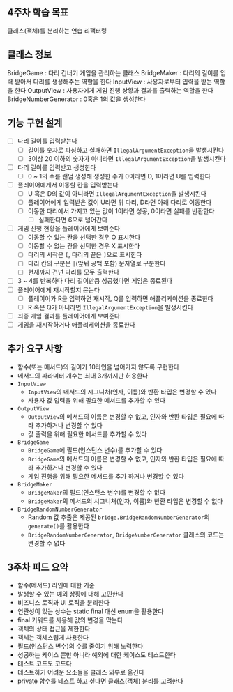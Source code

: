## 4주차 학습 목표
클래스(객체)를 분리하는 연습
리팩터링


## 클래스 정보
BridgeGame : 다리 건너기 게임을 관리하는 클래스
BridgeMaker : 다리의 길이를 입력 받아서 다리를 생성해주는 역할을 한다
InputView : 사용자로부터 입력을 받는 역할을 한다
OutputView : 사용자에게 게임 진행 상황과 결과를 출력하는 역할을 한다
BridgeNumberGenerator : 0혹은 1의 값을 생성한다

## 기능 구현 설계  
- [ ] 다리 길이를 입력받는다  
  - [ ] 길이를 숫자로 파싱하고 실패하면 `IllegalArgumentException`을 발생시킨다
  - [ ] 3이상 20 이하의 숫자가 아니라면 `IllegalArgumentException`을 발생시킨다
- [ ] 다리 길이를 입력받고 생성한다
  - [ ] 0 ~ 1의 수를 랜덤 생성해 생성한 수가 0이라면 D, 1이라면 U를 입력한다
- [ ] 플레이어에게서 이동할 칸을 입력받는다
  - [ ] U 혹은 D의 값이 아니라면 `IllegalArgumentException`을 발생시킨다
  - [ ] 플레이어에게 입력받은 값이 U라면 위 다리, D라면 아래 다리로 이동한다
  - [ ] 이동한 다리에서 가지고 있는 값이 1이라면 성공, 0이라면 실패를 반환한다
    - [ ] 실패한다면 6으로 넘어간다
- [ ] 게임 진행 현황을 플레이어에게 보여준다
  - [ ] 이동할 수 있는 칸을 선택한 경우 O 표시한다
  - [ ] 이동할 수 없는 칸을 선택한 경우 X 표시한다
  - [ ] 다리의 시작은 `[`, 다리의 끝은 `]`으로 표시한다
  - [ ] 다리 칸의 구분은 `|`(앞뒤 공백 포함) 문자열로 구분한다
  - [ ] 현재까지 건넌 다리를 모두 출력한다
- [ ] 3 ~ 4를 반복하다 다리 길이만큼 성공했다면 게임은 종료된다
- [ ] 플레이어에게 재시작할지 묻는다
  - [ ] 플레이어가 R을 입력하면 재시작, Q를 입력하면 애플리케이션을 종료한다
  - [ ] R 혹은 Q가 아니라면 `IllegalArgumentException`을 발생시킨다
- [ ] 최종 게임 결과를 플레이어에게 보여준다
- [ ] 게임을 재시작하거나 애플리케이션을 종료한다

## 추가 요구 사항
- 함수(또는 메서드)의 길이가 10라인을 넘어가지 않도록 구현한다
- 메서드의 파라미터 개수는 최대 3개까지만 허용한다
- `InputView`
  - `InputView`의 메서드의 시그니처(인자, 이름)와 반환 타입은 변경할 수 있다
  - 사용자 값 입력을 위해 필요한 메서드를 추가할 수 있다
- `OutputView`
  - `OutputView`의 메서드의 이름은 변경할 수 없고, 인자와 반환 타입은 필요에 따라 추가하거나 변경할 수 있다
  - 값 출력을 위해 필요한 메서드를 추가할 수 있다
- `BridgeGame`
  - `BridgeGame`에 필드(인스턴스 변수)를 추가할 수 있다
  - `BridgeGame`의 메서드의 이름은 변경할 수 없고, 인자와 반환 타입은 필요에 따라 추가하거나 변경할 수 있다
  - 게임 진행을 위해 필요한 메서드를 추가 하거나 변경할 수 있다
- `BridgeMaker`
  - `BridgeMaker`의 필드(인스턴스 변수)를 변경할 수 없다
  - `BridgeMaker`의 메서드의 시그니처(인자, 이름)와 반환 타입은 변경할 수 없다
- `BridgeRandomNumberGenerator`
  - Random 값 추출은 제공된 `bridge.BridgeRandomNumberGenerator`의 `generate()`를 활용한다
  - `BridgeRandomNumberGenerator`, `BridgeNumberGenerator` 클래스의 코드는 변경할 수 없다


## 3주차 피드 요약
- 함수(메서드) 라인에 대한 기준
- 발생할 수 있는 예외 상황에 대해 고민한다
- 비즈니스 로직과 UI 로직을 분리한다
- 연관성이 있는 상수는 static final 대신 enum을 활용한다
- final 키워드를 사용해 값의 변경을 막는다
- 객체의 상태 접근을 제한한다
- 객체는 객체스럽게 사용한다
- 필드(인스턴스 변수)의 수를 줄이기 위해 노력한다
- 성공하는 케이스 뿐만 아니라 예외에 대한 케이스도 테스트한다
- 테스트 코드도 코드다
- 테스트하기 어려운 요소들을 클래스 외부로 옮긴다
- private 함수를 테스트 하고 싶다면 클래스(객체) 분리를 고려한다
